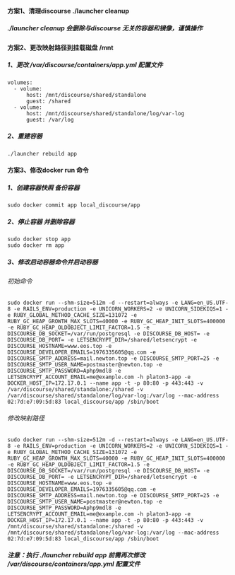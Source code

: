 #### 方案1、清理discourse   ./launcher cleanup   
##### ./launcher cleanup 会删除与discourse 无关的容器和镜像，谨慎操作

#### 方案2、更改映射路径到挂载磁盘 /mnt
##### 1、更改 /var/discourse/containers/app.yml 配置文件
```
volumes:
  - volume:
      host: /mnt/discourse/shared/standalone
      guest: /shared
  - volume:
      host: /mnt/discourse/shared/standalone/log/var-log
      guest: /var/log
```
##### 2、重建容器
```
./launcher rebuild app
```
#### 方案3、修改docker run 命令
##### 1、创建容器快照 备份容器
```
sudo docker commit app local_discourse/app
```
##### 2、停止容器 并删除容器

```
sudo docker stop app
sudo docker rm app
```
##### 3、修改启动容器命令并启动容器
###### 初始命令
```
sudo docker run --shm-size=512m -d --restart=always -e LANG=en_US.UTF-8 -e RAILS_ENV=production -e UNICORN_WORKERS=2 -e UNICORN_SIDEKIQS=1 -e RUBY_GLOBAL_METHOD_CACHE_SIZE=131072 -e RUBY_GC_HEAP_GROWTH_MAX_SLOTS=40000 -e RUBY_GC_HEAP_INIT_SLOTS=400000 -e RUBY_GC_HEAP_OLDOBJECT_LIMIT_FACTOR=1.5 -e DISCOURSE_DB_SOCKET=/var/run/postgresql -e DISCOURSE_DB_HOST= -e DISCOURSE_DB_PORT= -e LETSENCRYPT_DIR=/shared/letsencrypt -e DISCOURSE_HOSTNAME=www.eos.top -e DISCOURSE_DEVELOPER_EMAILS=1976335605@qq.com -e DISCOURSE_SMTP_ADDRESS=mail.newton.top -e DISCOURSE_SMTP_PORT=25 -e DISCOURSE_SMTP_USER_NAME=postmaster@newton.top -e DISCOURSE_SMTP_PASSWORD=Aphp9mdl8 -e LETSENCRYPT_ACCOUNT_EMAIL=me@example.com -h platon3-app -e DOCKER_HOST_IP=172.17.0.1 --name app -t -p 80:80 -p 443:443 -v /var/discourse/shared/standalone:/shared -v /var/discourse/shared/standalone/log/var-log:/var/log --mac-address 02:7d:e7:09:5d:83 local_discourse/app /sbin/boot
```
###### 修改映射路径
```
sudo docker run --shm-size=512m -d --restart=always -e LANG=en_US.UTF-8 -e RAILS_ENV=production -e UNICORN_WORKERS=2 -e UNICORN_SIDEKIQS=1 -e RUBY_GLOBAL_METHOD_CACHE_SIZE=131072 -e RUBY_GC_HEAP_GROWTH_MAX_SLOTS=40000 -e RUBY_GC_HEAP_INIT_SLOTS=400000 -e RUBY_GC_HEAP_OLDOBJECT_LIMIT_FACTOR=1.5 -e DISCOURSE_DB_SOCKET=/var/run/postgresql -e DISCOURSE_DB_HOST= -e DISCOURSE_DB_PORT= -e LETSENCRYPT_DIR=/shared/letsencrypt -e DISCOURSE_HOSTNAME=www.eos.top -e DISCOURSE_DEVELOPER_EMAILS=1976335605@qq.com -e DISCOURSE_SMTP_ADDRESS=mail.newton.top -e DISCOURSE_SMTP_PORT=25 -e DISCOURSE_SMTP_USER_NAME=postmaster@newton.top -e DISCOURSE_SMTP_PASSWORD=Aphp9mdl8 -e LETSENCRYPT_ACCOUNT_EMAIL=me@example.com -h platon3-app -e DOCKER_HOST_IP=172.17.0.1 --name app -t -p 80:80 -p 443:443 -v /mnt/discourse/shared/standalone:/shared -v /mnt/discourse/shared/standalone/log/var-log:/var/log --mac-address 02:7d:e7:09:5d:83 local_discourse/app /sbin/boot
```
##### 注意：执行 ./launcher rebuild app 前需再次修改 /var/discourse/containers/app.yml 配置文件